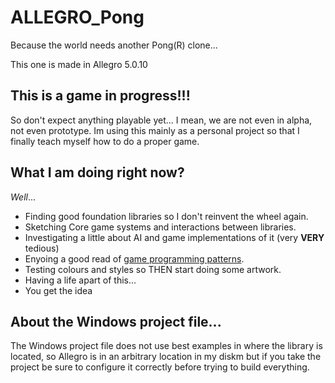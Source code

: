 ALLEGRO_Pong
============

Because the world needs another Pong(R) clone...

This one is made in Allegro 5.0.10

This is a game in progress!!!
-----------------------------

So don't expect anything playable yet... I mean, we are not even in alpha, not even prototype.
Im using this mainly as a personal project so that I finally teach myself how to do a proper game.


What I am doing right now?
---------------------------

*Well*...

  * Finding good foundation libraries so I don't reinvent the wheel again.
  * Sketching Core game systems and interactions between libraries.
  * Investigating a little about AI and game implementations of it (very **VERY** tedious)
  * Enyoing a good read of [game programming patterns](http://www.gameprogrammingpatterns.com).
  * Testing colours and styles so THEN start doing some artwork.
  * Having a life apart of this...
  * You get the idea
  
About the Windows project file...
---------------------------------

The Windows project file does not use best examples in where the library is located, so Allegro is in an arbitrary location in my diskm but if you take the project be sure to configure it correctly before trying to build everything.
